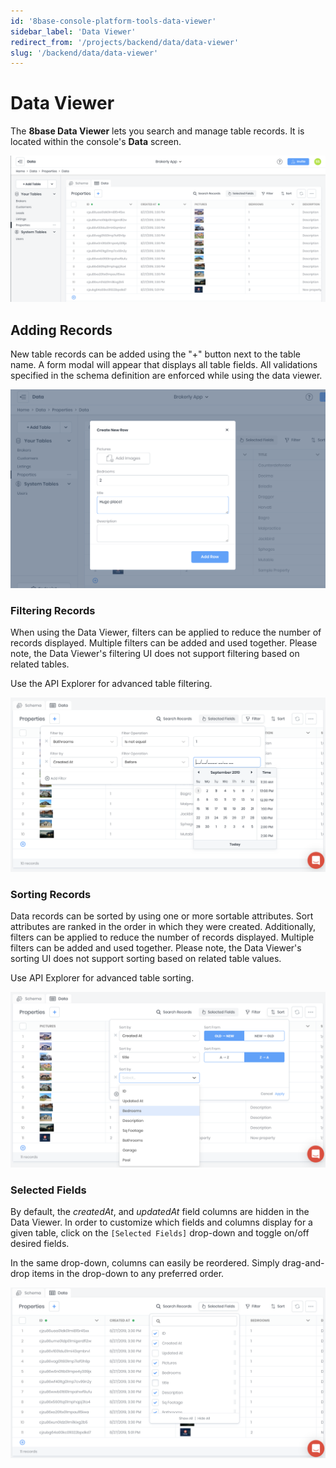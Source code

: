 ```yaml
---
id: '8base-console-platform-tools-data-viewer'
sidebar_label: 'Data Viewer'
redirect_from: '/projects/backend/data/data-viewer'
slug: '/backend/data/data-viewer'
---
```


# Data Viewer

 The **8base Data Viewer** lets you search and manage table records. It is located within the console's **Data** screen.

![8Base Data Viewer](../_images/data-viewer.png)

## Adding Records

New table records can be added using the "+" button next to the table name. A form modal will appear that displays all table fields. All validations specified in the schema definition are enforced while using the data viewer.

![Adding a new record in the Data Viewer](../_images/data-viewer-add.png)

### Filtering Records

When using the Data Viewer, filters can be applied to reduce the number of records displayed. Multiple filters can be added and used together. Please note, the Data Viewer's filtering UI does not support filtering based on related tables.

Use the API Explorer for advanced table filtering.

![Filtering records in the Data Viewer](../_images/data-viewer-filtering.png)

### Sorting Records

Data records can be sorted by using one or more sortable attributes. Sort attributes are ranked in the order in which they were created. Additionally, filters can be applied to reduce the number of records displayed. Multiple filters can be added and used together. Please note, the Data Viewer's sorting UI does not support sorting based on related table values.

Use API Explorer for advanced table sorting.

![Sorting records in the Data Viewer](../_images/data-viewer-sorting.png)

### Selected Fields

By default, the _createdAt_, and _updatedAt_ field columns are hidden in the Data Viewer. In order to customize which fields and columns display for a given table, click on the `[Selected Fields]` drop-down and toggle on/off desired fields.

In the same drop-down, columns can easily be reordered. Simply drag-and-drop items in the drop-down to any preferred order.

![Selecting fields in the Data Viewer](../_images/data-viewer-selected-fields.png)
